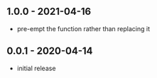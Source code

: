 ## 1.0.0 - 2021-04-16

- pre-empt the function rather than replacing it

## 0.0.1 - 2020-04-14

- initial release
